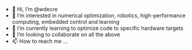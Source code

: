 - 👋 Hi, I’m @wdecre
- 👀 I’m interested in numerical optimization, robotics, high-performance computing, embedded control and learning
- 🌱 I’m currently learning to optimize code to specific hardware targets
- 💞️ I’m looking to collaborate on all the above
- 📫 How to reach me ...

<!---
wdecre/wdecre is a ✨ special ✨ repository because its `README.md` (this file) appears on your GitHub profile.
You can click the Preview link to take a look at your changes.
--->
